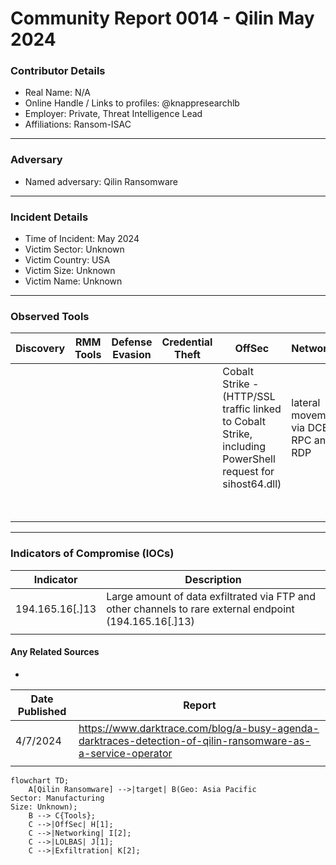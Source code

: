 # Community Report 0014 - Qilin May 2024
### Contributor Details

- Real Name: N/A
- Online Handle / Links to profiles: @knappresearchlb
- Employer: Private, Threat Intelligence Lead
- Affiliations: Ransom-ISAC

---
### Adversary

- Named adversary: Qilin Ransomware

---
### Incident Details

- Time of Incident: May 2024
- Victim Sector: Unknown 
- Victim Country: USA
- Victim Size: Unknown
- Victim Name: Unknown

---
### Observed Tools

| Discovery | RMM Tools | Defense Evasion | Credential Theft | OffSec | Networking | LOLBAS | Exfiltration |
|---|---|---|---|---|---|---|---|
| | | | | Cobalt Strike - (HTTP/SSL traffic linked to Cobalt Strike, including PowerShell request for sihost64.dll) | lateral movement via DCE-RPC and RDP | PowerShell | FTP (102GB)|
|||||||| HTTP/S (783GB) |

---

### Indicators of Compromise (IOCs)

| Indicator       | Description                                                           |
| --------------- | ---------------------------------------------------------------- |
|  194.165.16[.]13 | Large amount of data exfiltrated via FTP and other channels to rare external endpoint (194.165.16[.]13)  |
|  ||


#### Any Related Sources

- 

| Date Published | Report |
|---|---|
| 4/7/2024 |  https://www.darktrace.com/blog/a-busy-agenda-darktraces-detection-of-qilin-ransomware-as-a-service-operator |
|   | |


```mermaid
flowchart TD;
    A[Qilin Ransomware] -->|target| B(Geo: Asia Pacific
Sector: Manufacturing
Size: Unknown);
    B --> C{Tools};
    C -->|OffSec| H[1];
    C -->|Networking| I[2];
    C -->|LOLBAS| J[1];
    C -->|Exfiltration| K[2];
```
